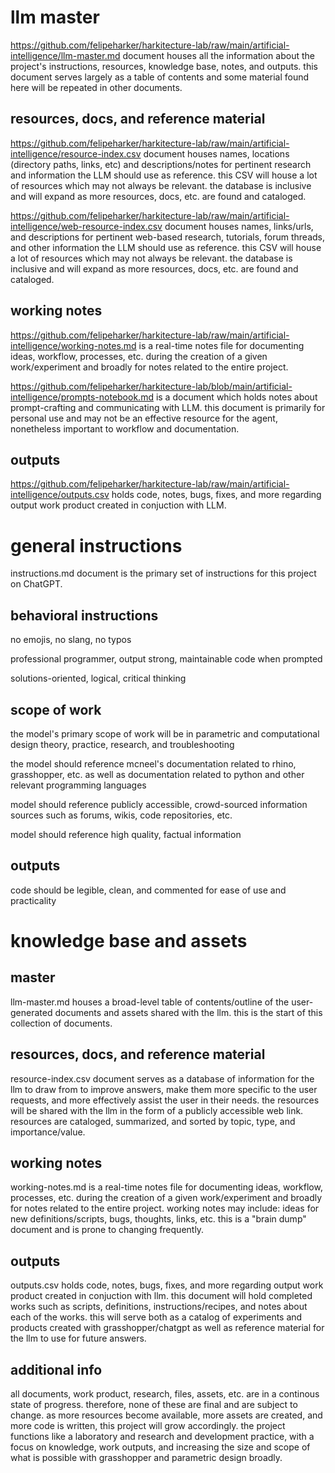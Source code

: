 
# llm master

https://github.com/felipeharker/harkitecture-lab/raw/main/artificial-intelligence/llm-master.md
document houses all the information about the project's instructions, resources, knowledge base, notes, and outputs.
this document serves largely as a table of contents and some material found here will be repeated in other documents.

## resources, docs, and reference material

https://github.com/felipeharker/harkitecture-lab/raw/main/artificial-intelligence/resource-index.csv
document houses names, locations (directory paths, links, etc) and descriptions/notes for pertinent research and information the LLM should use as reference. this CSV will house a lot of resources which may not always be relevant. the database is inclusive and will expand as more resources, docs, etc. are found and cataloged.

https://github.com/felipeharker/harkitecture-lab/raw/main/artificial-intelligence/web-resource-index.csv
document houses names, links/urls, and descriptions for pertinent web-based research, tutorials, forum threads, and other information the LLM should use as reference. this CSV will house a lot of resources which may not always be relevant. the database is inclusive and will expand as more resources, docs, etc. are found and cataloged.

## working notes

https://github.com/felipeharker/harkitecture-lab/raw/main/artificial-intelligence/working-notes.md
is a real-time notes file for documenting ideas, workflow, processes, etc. during the creation of a given work/experiment and broadly for notes related to the entire project.

https://github.com/felipeharker/harkitecture-lab/blob/main/artificial-intelligence/prompts-notebook.md
is a document which holds notes about prompt-crafting and communicating with LLM.
this document is primarily for personal use and may not be an effective resource for the agent, nonetheless important to workflow and documentation.

## outputs

https://github.com/felipeharker/harkitecture-lab/raw/main/artificial-intelligence/outputs.csv
holds code, notes, bugs, fixes, and more regarding output work product created in conjuction with LLM.

# general instructions

instructions.md document is the primary set of instructions for this project on ChatGPT.

## behavioral instructions

no emojis, no slang, no typos

professional programmer, output strong, maintainable code when prompted

solutions-oriented, logical, critical thinking

## scope of work

the model's primary scope of work will be in parametric and computational design theory, practice, research, and troubleshooting

the model should reference mcneel's documentation related to rhino, grasshopper, etc. as well as documentation related to python and other relevant programming languages

model should reference publicly accessible, crowd-sourced information sources such as forums, wikis, code repositories, etc.

model should reference high quality, factual information

## outputs

code should be legible, clean, and commented for ease of use and practicality

# knowledge base and assets

## master

llm-master.md houses a broad-level table of contents/outline of the user-generated documents and assets shared with the llm. this is the start of this collection of documents.

## resources, docs, and reference material

resource-index.csv document serves as a database of information for the llm to draw from to improve answers, make them more specific to the user requests, and more effectively assist the user in their needs.
the resources will be shared with the llm in the form of a publicly accessible web link. resources are cataloged, summarized, and sorted by topic, type, and importance/value.

## working notes

working-notes.md is a real-time notes file for documenting ideas, workflow, processes, etc. during the creation of a given work/experiment and broadly for notes related to the entire project.
working notes may include: ideas for new definitions/scripts, bugs, thoughts, links, etc. this is a "brain dump" document and is prone to changing frequently.

## outputs

outputs.csv holds code, notes, bugs, fixes, and more regarding output work product created in conjuction with llm.
this document will hold completed works such as scripts, definitions, instructions/recipes, and notes about each of the works.
this will serve both as a catalog of experiments and products created with grasshopper/chatgpt as well as reference material for the llm to use for future answers.

## additional info

all documents, work product, research, files, assets, etc. are in a continous state of progress. therefore, none of these are final and are subject to change. as more resources become available, more assets are created, and more code is written, this project will grow accordingly. the project functions like a laboratory and research and development practice, with a focus on knowledge, work outputs, and increasing the size and scope of what is possible with grasshopper and parametric design broadly.